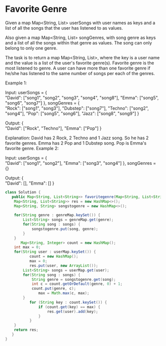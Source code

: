 # Favorite Genre
Given a map Map<String, List<String>> userSongs with user names as keys and a list of all the songs that the user has listened to as values.

Also given a map Map<String, List<String>> songGenres, with song genre as keys and a list of all the songs within that genre as values. The song can only belong to only one genre.

The task is to return a map Map<String, List<String>>, where the key is a user name and the value is a list of the user's favorite genre(s). Favorite genre is the most listened to genre. A user can have more than one favorite genre if he/she has listened to the same number of songs per each of the genres.

Example 1:

Input:
userSongs = {  
   "David": ["song1", "song2", "song3", "song4", "song8"],
   "Emma":  ["song5", "song6", "song7"]
},
songGenres = {  
   "Rock":    ["song1", "song3"],
   "Dubstep": ["song7"],
   "Techno":  ["song2", "song4"],
   "Pop":     ["song5", "song6"],
   "Jazz":    ["song8", "song9"]
}

Output: {  
   "David": ["Rock", "Techno"],
   "Emma":  ["Pop"]
}

Explanation:
David has 2 Rock, 2 Techno and 1 Jazz song. So he has 2 favorite genres.
Emma has 2 Pop and 1 Dubstep song. Pop is Emma's favorite genre.
Example 2:

Input:
userSongs = {  
   "David": ["song1", "song2"],
   "Emma":  ["song3", "song4"]
},
songGenres = {}

Output: {  
   "David": [],
   "Emma":  []
}


```java
class Solution {
   public Map<String, List<String>> favoritegenre(Map<String, List<String>> userMap, Map<String, List<String>> genreMap) {
   	Map<String, List<String>> res = new HashMap<>();
   	Map<String, String> songstogenre = new HashMap<>();
   	
   	for(String genre : genreMap.keySet()) {
   		List<String> songs = genreMap.get(genre);
   		for(String song : songs) {
   			songstogenre.put(song, genre);
   		}
   	}
       Map<String, Integer> count = new HashMap();
   	int max = 0;
   	for(String user : userMap.keySet()) {
           count = new HashMap();
           max = 0;
           res.put(user, new ArrayList());
   		List<String> songs = userMap.get(user);
   		for(String song : songs) {
   			String genre = songstogenre.get(song);
   			int c = count.getOrDefault(genre, 0) + 1;
   			count.put(genre, c);
               max = Math.max(c, max);
   		}
           for (String key : count.keySet()) {
               if (count.get(key) == max) {
                   res.get(user).add(key);
               }
           }
   	}
   	return res;
   }
}
```